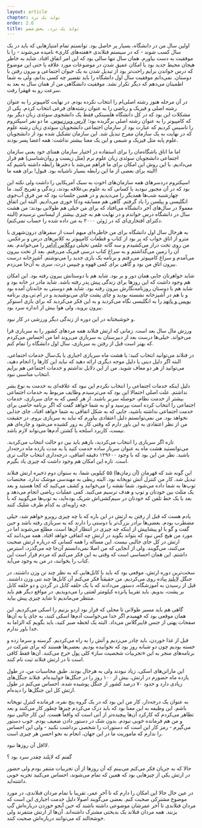```yaml
---
layout: article
chapter: تولد یک نرد
order: 2.6
title: تولد یک نرد، بخش ششم
---
```



اولین سال من در دانشگاه، بسیار پر حاصل بود. توانستم تمام امتیازهایی که باید در یک سال کسب شوند - که در سیستم فنلاندی «هفته‌های کاری» نامیده می‌شوند - را با موفقیت به دست بیاورم. همان سال تنها سالی بود که این امر اتفاق افتاد. شاید به خاطر هیجان محیط جدید بود یا امکان عمیق شدن در موضوعات مورد علاقه یا حتی این موضوع که درس‌ خواندن‌ برایم راحت‌تر بود از تبدیل شدن به یک حیوان اجتماعی و بیرون رفتن با دوستان. نمی‌دانم موفقیت سال اول دانشگاه را باید تقصیر چه کسی بدانم، ولی به شما اطمینان می‌دهم که دیگر تکرار نشد. موفقیت دانشگاهی من از همان سال به بعد به سرعت رو به قهقرا رفت.

در آن مرحله هنوز رشته اصلی‌ام را انتخاب نکرده بودم. در نهایت کامپیوتر را به عنوان رشته اصلی و فیزیک و ریاضی را به عنوان رشته‌های فرعی انتخاب کردم. یکی از مشکلات این بود که در کل دانشگاه هلسینکی فقط یک دانشجوی سوئدی زبان دیگر بود که کامپیوتر را به عنوان رشته اصلی برگزیده بود؛ <abbr title=" Lars Wirzenius">لارس ویرزنیوس</abbr >. ما دو نفر اسپکتروم را تاسیس کردیم که عبارت بود از سازمان اجتماعی دانشجویان سوئدی زبان رشته‌ علوم که در نهایت به یک سازمان مفرح تبدیل شد. این سازمان تشکیل شده بود از دانشجویان علوم پایه مثل فیزیک و شیمی و این یک معنا بیشتر نداشت: همه اعضا پسر بودند. 

اما ما اتاق باشگاه‌مان را برای استفاده در اختیار سازمان همتای خود یعنی سازمان اجتماعی دانشجویان سوئدی زبان علوم نرم (مثل زیست و روان‌شناسی) هم قرار می‌دادیم. با این روش این امکان برای ما فراهم می‌شد با دخترها رابطه داشته باشیم که البته برای بعضی از ما این رابطه بسیار ناشیانه بود. قبول!‌ برای همه ما!

اسپکتروم دردسرهای همه سازمان‌های اخوت به سبک آمریکایی را داشت ولی نکته این بود که در آن مجبور نبودید با کسانی که به علوم بی‌علاقه بودند، زندگی و تفریح کنید. ما چهارشنبه‌ شب‌ها همدیگر را می‌دیدیم و در همین جلسات بود که من فرق آب‌جوی انگلیسی و پیلسن را یاد گرفتم. گاهی هم مسابقه ودکا خوری می‌دادیم. البته این اتفاق معمولا در سال‌های آخر دانشگاه می‌افتاد که برای من خیلی هم طولانی بودند: من هشت سال در دانشگاه درس خواندم و در نهایت هم به چیزی بیشتر از لیسانس نرسیدم (البته دکترای افتخاری‌ای که در ژوئن ۲۰۰۰ به من داده شده را حساب نمی‌کنم). 

به هرحال سال اول دانشگاه برای من خاطره‌ای مبهم است از سفرهای درون‌شهری با مترو از اتاق خواب که پر بود از کتاب و قطعات کامپیوتر به کلاس‌های درس و برعکس. من روی تخت دراز می‌کشیدم و سه گانه علمی تخیلی <abbr title="Douglas Adams - منظور لینوس سه گانه راهنمای مسافران مجانی کهکشان است که شدیدا خواندنش به هر گیک توصیه می شود. یک رمان طنز علمی تخیلی که جلد اول آن هم به فارسی ترجمه شده">دوگلاس آدامز</abbr > را می‌خواندم. بعد آن را زمین می‌گذاشتم و به سراغ کتاب درسی فیزیک می‌رفتم. بعد از تخت بیرون می‌آمدم و سراغ کامپیوتر می‌رفتم و برنامه یک بازی جدید را می‌نوشتم. آشپزخانه درست بیرون اتاق من بود و گاهی برای کمی قهوه و چیپس ذرت، سری به آن‌جا می‌زدم. 

شاید خواهرتان جایی همان دور و بر بود. شاید هم با دوستانش بیرون رفته بود. این امکان هم وجود داشت که این روزها برای زندگی پیش پدر رفته باشد. شاید مادر در خانه بود و شاید هم با دوستان روزنامه‌نگارش بیرون رفته بود. شاید هم دوستی به خانه‌تان آمده بود و با هم در آشپزخانه نشسته بودید و چای پشت چای می‌نوشیدید و در ام.تی.وی برنامه <abbr title=" Bevis and Butthead">بویس و باتهد</abbr > را به انگلیسی نگاه می‌کردید و به این فکر می‌کردید که برای بازی اسنوکر بیرون بروید، ولی هوا بیش از اندازه سرد بود. 

و خوشبختانه در این دوره از زندگی دیگر ورزشی در کار نبود. 

ورزش مال سال بعد است. زمانی که ارتش فنلاند همه مردهای کشور را به سربازی فرا می‌خواند. خیلی‌ها درست بعد از دبیرستان به سربازی می‌روند اما من احساس می‌کردم که بهتر است قبل از رفتن به سربازی، سال اول دانشگاه را تمام کنم. 

در فنلاند می‌توانید انتخاب کنید: یا هشت ماه سربازی اجباری یا یک‌سال خدمات اجتماعی. البته اگر دلیل دینی یا دلیل موجه دیگری ارائه دهید که نباید این کارها را انجام دهید، می‌توانید از هر دو معاف شوید. من از این دلایل نداشتم و خدمات اجتماعی هم برایم انتخاب مناسبی نبود. 

دلیل اینکه خدمات اجتماعی را انتخاب نکردم این نبود که علاقه‌ای به خدمت به نوع بشر نداشتم. علت اصلی احتمالا این بود که می‌ترسیدم وظایف مربوط به خدمات اجتماعی بیشتر از خدمت نظام، حوصله سربر باشند. از هر کسی که به جای سربازی،‌ خدمات اجتماعی را انتخاب کرده است بپرسید و او به شما خواهد گفت که اگر برنامه خاصی برای خدمت اجتماعی نداشته باشید، جایی که به شکل اتفاقی به شما خواهد افتاد، جای جذابی نخواهد بود. من نمی‌توانستم دلیل اعتقادی بیاورم که نباید به سربازی بروم. در حقیقت من از نظر اعتقادی به این باور دارم که وقتی کار به زور کشیده می‌شود و چاره‌ای هم نیست، کاربرد اسلحه یا کشتن آدم‌ها می‌تواند لازم باشد. 

تازه اگر سربازی را انتخاب می‌کردید، بازهم باید بین دو حالت انتخاب می‌کردید. می‌توانستید هشت ماه به عنوان سرباز ساده خدمت کنید یا به مدت یازده ماه درجه‌دار باشید. نظر من این بود که با وجود ۱۲۹۶۰۰ دقیقه اضافی، درجه‌داری انتخاب جالب تری است. تازه این امکان هم وجود داشت که چیزی یاد بگیرم. 

این گونه شد که قهرمان (آن زمان‌ها) ۵۵ کیلویی شما، به ستوان دوم ذخیره ارتش فنلاند تبدیل شد. کار من کنترل آتش توپخانه بود. البته ربطی به مهندسی موشک ندارد. مختصات توپ‌ها به شما داده می‌شود. شما نقشه را می‌خوانید و کشف می‌کنید که کجا هستید و بعد یک مثلث بین خودتان و توپ و هدف ترسیم می‌کنید. کمی عملیات ریاضی انجام می‌دهد و بعد با یک خط تلفن که خودتان در سیم‌کشی‌اش شریک بوده‌اید، به توپ‌ها می‌گویید که با چه زاویه‌ای به کدام طرف شلیک کنند. 

یادم هست که قبل از رفتن به ارتش در این باره که با چه چیزی روبرو خواهم شد، خیلی مضطرب بودم. بعضی‌ها برادر بزرگ‌تر یا دوستی را دارند که به سربازی رفته باشد و حین گفت و گو با او پیشاپیش از اینکه چه چیزی در انتظار آن‌ها است، مطلع می‌شوند اما در مورد من هیچ کس نبود که بتواند بگوید در ارتش چه اتفاقی خواهد افتاد. همه می‌دانند که ارتش در کل جای جالبی نیست. این مساله را همه کسانی که درباره ارتش صحبت می‌کنند، می‌گویند. ولی از آنجایی که من اصلا نمی‌دانستم آن‌جا چه می‌گذرد، استرس داشتم. این همان احساسی است که وقتی به این فکر می‌کنم که مردم قرار است این کتاب را بخوانند، در من به وجود می‌آید. 

سخت‌ترین دوره ارتش، موقعی بود که باید با کابل‌هایی که به نظر چند تن وزن داشتند، در جنگل <abbr title=" Lapland">لاپلند</abbr > پیاده روی می‌کردیم. من حقیقتاً فکر می‌کنم آن کابل‌ها چند تنی وزن داشتند. قبل از رسیدن به آموزشگاه، دستور می‌دادند که با یک حلقه کابل در گردن و دو حلقه کابل بر پشت، بدویم. باید تقریبا پانزده کیلومتر لعنتی را می‌دویدیم. در مواقع دیگر هم باید منتظر می‌ماندیم تا شاید چیزی پیش بیاید. 

گاهی هم باید مسیر طولانی تا محلی که قرار بود اردو بزنیم را اسکی می‌کردیم. این همان موقعی بود که فهمیدم اگر خدا می‌خواست آدم‌ها اسکی کنند، به جای پا به آن‌ها صفحات پهنی از جنس فایبرگلاس می‌داد. البته یک لحظه صبر کنید، باید بگویم که الزاما به خدا باور ندارم. 

قبل از غذا خوردن، باید چادر می‌زدیم و آتش را به راه می‌کردیم. گرسنه و سرما زده و خسته بودیم چون دو شبانه روز بود که نخوابیده بودیم. بعضی‌ها هستند که برای شرکت در برنامه‌های منجر به این «تجربیات شخصیت ساز» کلی پول خرج می‌کنند. آن‌ها فقط کافی است تا در ارتش فنلاند ثبت نام کنند. 

این ماراتن‌های اسکی، زیاد نبودند ولی به هرحال بودند. طبق محاسبات من،‌ در طول یازده ماه حضورم در ارتش، بیش از ۱۰۰ روز را در جنگل‌ها خوابیده‌ام. فنلاند جنگل‌های زیادی دارد و حدود ۷۰ درصد کشور از جنگل پوشیده شده. احساس می‌کنم در طول ارتش کل این جنگل‌ها را دیده‌ام. 

به عنوان یک درجه‌دار، کار من این بود که در یک گروه پنج نفره، فرمانده کنترل توپخانه باشم. این وظیفه به این معنا بود که باید درک می‌کردم چیزها چطور کار می‌کنند و بعد تظاهر می‌کردم که کارکرد آن‌ها پیچیده‌تر از آنی است که واقعاً هست. این کار جالبی نبود و من هم فرمانده خوبی نبودم. بدون شک در دستور دادن ضعیف بودم. خوب دستور می‌گیرم - رمز کار این است که دستورات را شخصی برداشت نکنید - ولی این احساس را ندارم که ماموریت ما در این جهان، انجام به نحو احسن هر چیزی است.

لااقل آن روزها نبود.

گفتم که لاپلند چقدر سرد بود ؟

حالا که به جریان فکر می‌کنم می‌بینم که آن روزها از آن تجربیات متنفر بودم ولی حضور در ارتش یکی از چیزهایی بود که همین که تمام می‌شوند، احساس می‌کنید تجربه خوبی داشته‌اید. 

در عین حال حالا این امکان را دارم که تا آخر عمر، تقریبا با تمام مردان فنلاندی، در مورد موضوع مشترکی صحبت کنم. بعضی می‌گویند اصولا دلیل خدمت اجباری این است که مردان فنلاندی تا آخر عمرشان موضوعی داشته باشند که حین آبجو خوردن درباره‌اش گپ بزنند. همه مردان فنلاند یک بدبختی مشترک داشته‌اند. آن‌ها از ارتش متنفرند ولی خوشحالند که می‌توانند درباره‌اش صحبت کنند. 



